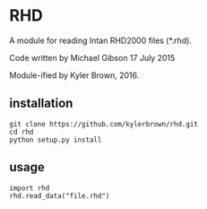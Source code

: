# RHD

A module for reading Intan RHD2000 files (*.rhd).

Code written by  Michael Gibson 17 July 2015

Module-ified by Kyler Brown, 2016.


## installation

    git clone https://github.com/kylerbrown/rhd.git
    cd rhd
    python setup.py install

## usage

    import rhd
    rhd.read_data("file.rhd")
